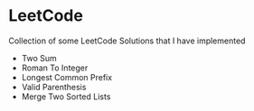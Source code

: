 # LeetCode

Collection of some LeetCode Solutions that I have implemented

- Two Sum
- Roman To Integer
- Longest Common Prefix
- Valid Parenthesis
- Merge Two Sorted Lists